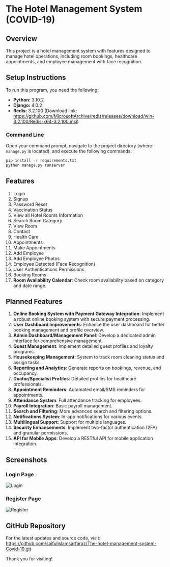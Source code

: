 # The Hotel Management System (COVID-19)

## Overview

This project is a hotel management system with features designed to manage hotel operations, including room bookings, healthcare appointments, and employee management with face recognition.

## Setup Instructions

To run this program, you need the following:

*   **Python:** 3.10.2
*   **Django:** 4.0.2
*   **Redis:** 3.2.100 (Download link: https://github.com/MicrosoftArchive/redis/releases/download/win-3.2.100/Redis-x64-3.2.100.msi)

### Command Line

Open your command prompt, navigate to the project directory (where `manage.py` is located), and execute the following commands:

```bash
pip install -r requirements.txt
python manage.py runserver
```

## Features

1.  Login
2.  Signup
3.  Password Reset
4.  Vaccination Status
5.  View all Hotel Rooms Information
6.  Search Room Category
7.  View Room
8.  Contact
9.  Health Care
10. Appointments
11. Make Appointments
12. Add Employee
13. Add Employee Photos
14. Employee Detected (Face Recognition)
15. User Authentications Permissions
16. Booking Rooms
17. **Room Availability Calendar**: Check room availability based on category and date range.

## Planned Features

1.  **Online Booking System with Payment Gateway Integration**: Implement a robust online booking system with secure payment processing.
2.  **User Dashboard Improvements**: Enhance the user dashboard for better booking management and profile overview.
3.  **Admin Dashboard/Management Panel**: Develop a dedicated admin interface for comprehensive management.
4.  **Guest Management**: Implement detailed guest profiles and loyalty programs.
5.  **Housekeeping Management**: System to track room cleaning status and assign tasks.
6.  **Reporting and Analytics**: Generate reports on bookings, revenue, and occupancy.
7.  **Doctor/Specialist Profiles**: Detailed profiles for healthcare professionals.
8.  **Appointment Reminders**: Automated email/SMS reminders for appointments.
9.  **Attendance System**: Full attendance tracking for employees.
10. **Payroll Integration**: Basic payroll management.
11. **Search and Filtering**: More advanced search and filtering options.
12. **Notifications System**: In-app notifications for various events.
13. **Multilingual Support**: Support for multiple languages.
14. **Security Enhancements**: Implement two-factor authentication (2FA) and granular permissions.
15. **API for Mobile Apps**: Develop a RESTful API for mobile application integration.

## Screenshots

### Login Page
![Login](https://user-images.githubusercontent.com/62655613/154833737-3df7d8a8-8eca-461a-98ae-9306bf75d362.png)

### Register Page
![Register](https://user-images.githubusercontent.com/62655613/154833806-ff7753eb-5873-4521-9e68-b73409f7ea8b.png)

## GitHub Repository

For the latest updates and source code, visit:
https://github.com/saifulislamsarfaraz/The-hotel-management-system-Covid-19.git

Thank you for visiting!